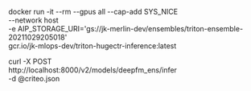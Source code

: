 docker run -it --rm --gpus all --cap-add SYS_NICE \
--network host \
-e AIP_STORAGE_URI='gs://jk-merlin-dev/ensembles/triton-ensemble-20211029205018' \
gcr.io/jk-mlops-dev/triton-hugectr-inference:latest



curl -X POST \
   http://localhost:8000/v2/models/deepfm_ens/infer \
  -d @criteo.json
  